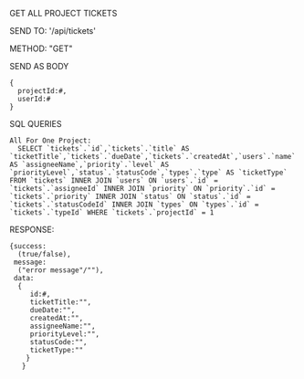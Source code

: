 GET ALL PROJECT TICKETS

  SEND TO:
    '/api/tickets'
    
  METHOD:
    "GET"
    
  SEND AS BODY
  
    {
      projectId:#,
      userId:#
    }
  
  
  SQL QUERIES
  
    All For One Project:
      SELECT `tickets`.`id`,`tickets`.`title` AS `ticketTitle`,`tickets`.`dueDate`,`tickets`.`createdAt`,`users`.`name` AS `assigneeName`,`priority`.`level` AS `priorityLevel`,`status`.`statusCode`,`types`.`type` AS `ticketType` FROM `tickets` INNER JOIN `users` ON `users`.`id` = `tickets`.`assigneeId` INNER JOIN `priority` ON `priority`.`id` = `tickets`.`priority` INNER JOIN `status` ON `status`.`id` = `tickets`.`statusCodeId` INNER JOIN `types` ON `types`.`id` = `tickets`.`typeId` WHERE `tickets`.`projectId` = 1
      
    
  RESPONSE:
  
    {success: 
      (true/false), 
     message: 
      ("error message"/""), 
     data:
      {
         id:#, 
         ticketTitle:"",
         dueDate:"",
         createdAt:"",
         assigneeName:"",
         priorityLevel:"",
         statusCode:"",
         ticketType:""
        } 
       }
